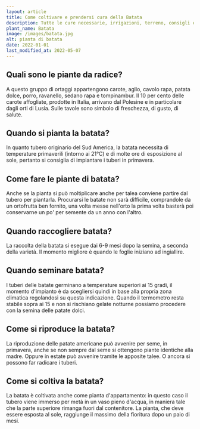 ```yaml
---
layout: article
title: Come coltivare e prendersi cura della Batata
description: Tutte le cure necessarie, irrigazioni, terreno, consigli e molto altro sulla coltivazione della Batata
plant_name: Batata
image: /images/batata.jpg
alt: pianta di batata
date: 2022-01-01
last_modified_at: 2022-05-07
---
```


## Quali sono le piante da radice?

A questo gruppo di ortaggi appartengono carote, aglio, cavolo rapa, patata dolce, porro, ravanello, sedano rapa e tompinambur. Il 10 per cento delle carote affogliate, prodotte in Italia, arrivano dal Polesine e in particolare dagli orti di Lusia. Sulle tavole sono simbolo di freschezza, di gusto, di salute.

## Quando si pianta la batata?

In quanto tubero originario del Sud America, la batata necessita di temperature primaverili (intorno ai 21°C) e di molte ore di esposizione al sole, pertanto si consiglia di impiantare i tuberi in primavera.

## Come fare le piante di batata?

 Anche se la pianta si può moltiplicare anche per talea conviene partire dal tubero per piantarla. Procurarsi le batate non sarà difficile, comprandole da un ortofrutta ben fornito, una volta messe nell'orto la prima volta basterà poi conservarne un po' per semente da un anno con l'altro.

## Quando raccogliere batata?

La raccolta della batata si esegue dai 6-9 mesi dopo la semina, a seconda della varietà. Il momento migliore è quando le foglie iniziano ad ingiallire.

## Quando seminare batata?

I tuberi delle batate germinano a temperature superiori ai 15 gradi, il momento d'impianto è da scegliersi quindi in base alla propria zona climatica regolandosi su questa indicazione. Quando il termometro resta stabile sopra ai 15 e non si rischiano gelate notturne possiamo procedere con la semina delle patate dolci.

## Come si riproduce la batata?

La riproduzione delle patate americane può avvenire per seme, in primavera, anche se non sempre dal seme si ottengono piante identiche alla madre. Oppure in estate può avvenire tramite le apposite talee. O ancora si possono far radicare i tuberi.

## Come si coltiva la batata?

La batata è coltivata anche come pianta d'appartamento: in questo caso il tubero viene immerso per metà in un vaso pieno d'acqua, in maniera tale che la parte superiore rimanga fuori dal contenitore. La pianta, che deve essere esposta al sole, raggiunge il massimo della fioritura dopo un paio di mesi.

